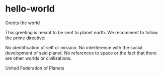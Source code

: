 # hello-world
Greets the world

This greeting is meant to be sent to planet earth. We recomment to follow the prime directive: 

No identification of self or mission. No interference with the social development of said planet. No references to space or the fact that there are other worlds or civilizations.


United Federation of Planets
